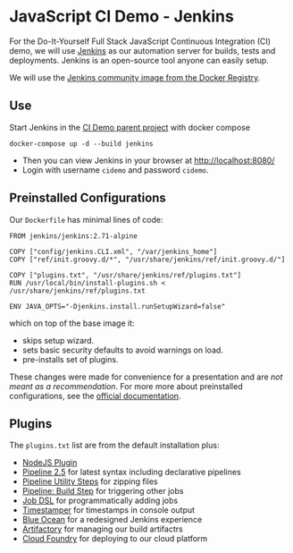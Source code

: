# JavaScript CI Demo - Jenkins

For the Do-It-Yourself Full Stack JavaScript Continuous Integration (CI) demo, we will use [Jenkins](https://jenkins.io/) as our automation server for builds, tests and deployments. Jenkins is an open-source tool anyone can easily setup. 

We will use the [Jenkins community image from the Docker Registry](https://hub.docker.com/r/jenkins/jenkins/).

## Use

Start Jenkins in the [CI Demo parent project](https://github.com/julie-ng/js-cidemo) with docker compose

```
docker-compose up -d --build jenkins
```

- Then you can view Jenkins in your browser at [http://localhost:8080/](http://localhost:8080/)
- Login with username `cidemo` and password `cidemo`.

## Preinstalled Configurations

Our `Dockerfile` has minimal lines of code:

```
FROM jenkins/jenkins:2.71-alpine

COPY ["config/jenkins.CLI.xml", "/var/jenkins_home"]
COPY ["ref/init.groovy.d/*", "/usr/share/jenkins/ref/init.groovy.d/"]

COPY ["plugins.txt", "/usr/share/jenkins/ref/plugins.txt"]
RUN /usr/local/bin/install-plugins.sh < /usr/share/jenkins/ref/plugins.txt

ENV JAVA_OPTS="-Djenkins.install.runSetupWizard=false"
```

which on top of the base image it:

- skips setup wizard.
- sets basic security defaults to avoid warnings on load.
- pre-installs set of plugins.

These changes were made for convenience for a presentation and are _not meant as a recommendation_. For more more about preinstalled configurations, see the [official documentation](https://github.com/jenkinsci/docker/blob/master/README.md).

## Plugins

The `plugins.txt` list are from the default installation plus:

- [NodeJS Plugin](https://plugins.jenkins.io/nodejs)
- [Pipeline 2.5](https://plugins.jenkins.io/workflow-aggregator) for latest syntax including declarative pipelines
- [Pipeline Utility Steps](https://plugins.jenkins.io/pipeline-utility-steps) for zipping files
- [Pipeline: Build Step](https://plugins.jenkins.io/pipeline-build-step) for triggering other jobs
- [Job DSL](https://plugins.jenkins.io/job-dsl) for programmatically adding jobs
- [Timestamper](https://plugins.jenkins.io/timestamper) for timestamps in console output
- [Blue Ocean](https://plugins.jenkins.io/blueocean) for a redesigned Jenkins experience
- [Artifactory](https://plugins.jenkins.io/artifactory) for managing our build artifactrs
- [Cloud Foundry](https://plugins.jenkins.io/cloudfoundry) for deploying to our cloud platform
